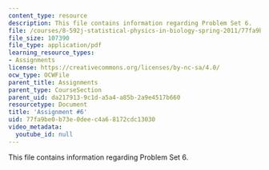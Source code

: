 ```yaml
---
content_type: resource
description: This file contains information regarding Problem Set 6.
file: /courses/8-592j-statistical-physics-in-biology-spring-2011/77fa9be0b73e0deec4a68172cdc13030_MIT8_592JS11_PS6.pdf
file_size: 107390
file_type: application/pdf
learning_resource_types:
- Assignments
license: https://creativecommons.org/licenses/by-nc-sa/4.0/
ocw_type: OCWFile
parent_title: Assignments
parent_type: CourseSection
parent_uid: da217913-9c1d-a5a4-a85b-2a9e4517b660
resourcetype: Document
title: 'Assignment #6'
uid: 77fa9be0-b73e-0dee-c4a6-8172cdc13030
video_metadata:
  youtube_id: null
---
```

This file contains information regarding Problem Set 6.